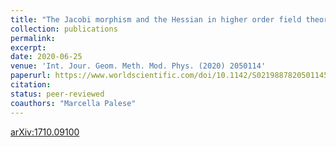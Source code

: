 ```yaml
---
title: "The Jacobi morphism and the Hessian in higher order field theory; with applications to a Yang-Mills theory on a Minkowskian background"
collection: publications
permalink: 
excerpt: 
date: 2020-06-25
venue: 'Int. Jour. Geom. Meth. Mod. Phys. (2020) 2050114'
paperurl: https://www.worldscientific.com/doi/10.1142/S0219887820501145
citation: 
status: peer-reviewed 
coauthors: "Marcella Palese"
---
```


[arXiv:1710.09100](https://arxiv.org/abs/1710.09100)
